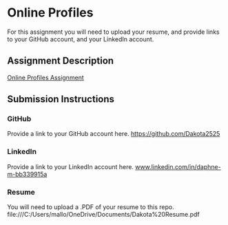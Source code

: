 # Online Profiles
For this assignment you will need to upload your resume, and provide links to your GitHub account, and your LinkedIn account.

## Assignment Description
[Online Profiles Assignment](https://education.launchcode.org/liftoff/assignments/online-profiles/)

## Submission Instructions

### GitHub
Provide a link to your GitHub account here.
https://github.com/Dakota2525
### LinkedIn
Provide a link to your LinkedIn account here.
www.linkedin.com/in/daphne-m-bb339915a

### Resume
You will need to upload a .PDF of your resume to this repo.
file:///C:/Users/mallo/OneDrive/Documents/Dakota%20Resume.pdf